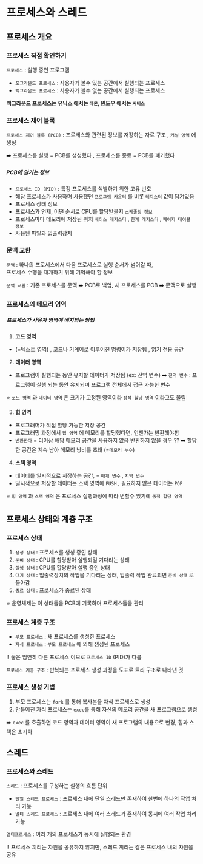 # 프로세스와 스레드

## 프로세스 개요

### 프로세스 직접 확인하기

`프로세스` : 실행 중인 프로그램

- `포그라운드 프로세스` : 사용자가 볼수 있는 공간에서 실행되는 프로세스
- `백그라운드 프로세스` : 사용자가 볼수 없는 공간에서 실행되는 프로세스

**백그라운드 프로세스는 유닉스 에서는 `데몬`, 윈도우 에서는 `서비스`**

### 프로세스 제어 블록

`프로세스 제어 블록 (PCB)` : 프로세스와 관련된 정보를 저장하는 자료 구조 , `커널 영역` 에 생성

➡️ 프로세스를 실행 = PCB를 생성했다 , 프로세스를 종료 = PCB를 폐기했다

##### PCB에 담기는 정보

- `프로세스 ID (PID)` : 특정 프로세스를 식별하기 위한 고유 번호
- 해당 프로세스가 사용하며 사용했던 `프로그램 카운터` 를 비롯 `레지스터` 값이 담겨있음
- 프로세스 상태 정보
- 프로세스가 언제, 어떤 순서로 CPU를 할당받을지 `스케줄링 정보`
- 프로세스마다 메모리에 저장된 위치 `베이스 레지스터` , `한계 레지스터` , `페이지 테이블 정보`
- 사용된 파일과 입출력장치

### 문맥 교환

`문맥` : 하나의 프로세스에서 다음 프로세스로 실행 순서가 넘어갈 때,<br>
프로세스 수행을 재개하기 위해 기억해야 할 정보

`문맥 교환` : 기존 프로세스를 문맥 ➡️ PCB로 백업, 새 프로세스를 PCB ➡️ 문맥으로 실행

### 프로세스의 메모리 영역

##### 프로세스가 사용자 영역에 배치되는 방법

1. **코드 영역**

- (=텍스트 영역) , 코드나 기계어로 이루어진 명령어가 저장됨 , 읽기 전용 공간

2. **데이터 영역**

- 프로그램이 실행되는 동안 유지할 데이터가 저장됨 (ex: 전역 변수)
  ➡️ `전역 변수` : 프로그램이 실행 되는 동안 유지되며 프로그램 전체에서 접근 가능한 변수

⭐️ `코드 영역` 과 `데이터 영역` 은 크기가 고정된 영역이라 `정적 할당 영역` 이라고도 불림

3. **힙 영역**

- 프로그래머가 직접 할당 가능한 저장 공간
- 프로그래밍 과정에서 `힙 영역` 에 메모리를 할당했다면, 언젠가는 반환해야함
- `반환한다` = 더이상 해당 메모리 공간을 사용하지 않음
  반환하지 않을 경우 ⁇ ➡️ 할당한 공간은 계속 남아 메모리 낭비를 초래 (=`메모리 누수`)

4. **스택 영역**

- 데이터를 일시적으로 저장하는 공간, = `매개 변수` , `지역 변수`
- 일시적으로 저장할 데이터는 스택 영역에 `PUSH` , 필요하지 않은 데이터는 `POP`

⭐️ `힙 영역` 과 `스택 영역` 은 프로세스 실행과정에 따라 변할수 있기에 `동적 할당 영역`

## 프로세스 상태와 계층 구조

### 프로세스 상태

1. `생성 상태` : 프로세스를 생성 중인 상태
2. `준비 상태` : CPU를 할당받아 실행되길 기다리는 상태
3. `실행 상태` : CPU를 할당받아 실행 중인 상태
4. `대기 상태` : 입출력장치의 작업을 기다리는 상태, 입출력 작업 완료되면 `준비 상태` 로 돌아감
5. `종료 상태` : 프로세스가 종료된 상태

⭐️ 운영체제는 이 상태들을 PCB에 기록하며 프로세스들을 관리

### 프로세스 계층 구조

- `부모 프로세스` : 새 프로세스를 생성한 프로세스
- `자식 프로세스` : `부모 프로세스` 에 의해 생성된 프로세스

‼️ 둘은 엄연히 다른 프로세스 이므로 `프로세스 ID` (PID)가 다름

`프로세스 계층 구조` : 반복되는 프로세스 생성 과정을 도표로 트리 구조로 나타낸 것

### 프로세스 생성 기법

1. 부모 프로세스는 `fork` 를 통해 복사본을 자식 프로세스로 생성
2. 만들어진 자식 프로세스는 `exec`를 통해 자신의 메모리 공간을 새 프로그램으로 생성

➡️ `exec` 를 호출하면 코드 영역과 데이터 영역이 새 프로그램의 내용으로 변경, 힙과 스택은 초기화

## 스레드

### 프로세스와 스레드

`스레드` : 프로세스를 구성하는 실행의 흐름 단위

- `단일 스레드 프로세스` : 프로세스 내에 단일 스레드만 존재하여 한번에 하나의 작업 처리 가능
- `멀티 스레드 프로세스` : 프로세스 내에 여러 스레드가 존재하여 동시에 여러 작업 처리 가능

`멀티프로세스` : 여러 개의 프로세스가 동시에 실행되는 환경

‼️ 프로세스 끼리는 자원을 공유하지 않지만, 스레드 끼리는 같은 프로세스 내의 자원을 공유
